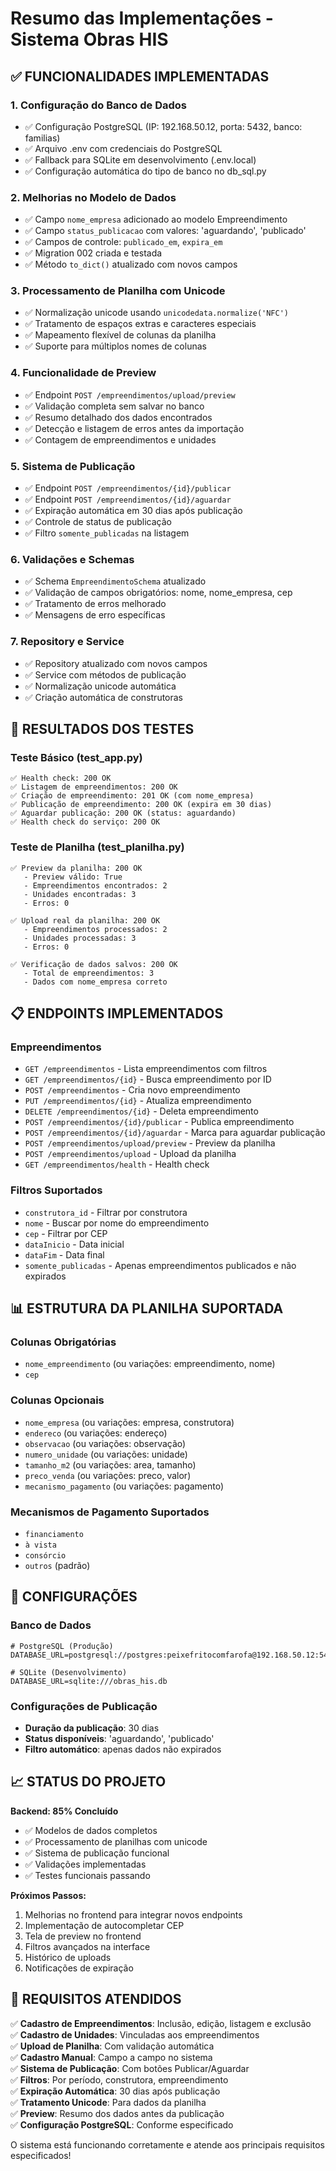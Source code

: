 # Resumo das Implementações - Sistema Obras HIS

## ✅ FUNCIONALIDADES IMPLEMENTADAS

### 1. **Configuração do Banco de Dados**
- ✅ Configuração PostgreSQL (IP: 192.168.50.12, porta: 5432, banco: familias)
- ✅ Arquivo .env com credenciais do PostgreSQL
- ✅ Fallback para SQLite em desenvolvimento (.env.local)
- ✅ Configuração automática do tipo de banco no db_sql.py

### 2. **Melhorias no Modelo de Dados**
- ✅ Campo `nome_empresa` adicionado ao modelo Empreendimento
- ✅ Campo `status_publicacao` com valores: 'aguardando', 'publicado'
- ✅ Campos de controle: `publicado_em`, `expira_em`
- ✅ Migration 002 criada e testada
- ✅ Método `to_dict()` atualizado com novos campos

### 3. **Processamento de Planilha com Unicode**
- ✅ Normalização unicode usando `unicodedata.normalize('NFC')`
- ✅ Tratamento de espaços extras e caracteres especiais
- ✅ Mapeamento flexível de colunas da planilha
- ✅ Suporte para múltiplos nomes de colunas

### 4. **Funcionalidade de Preview**
- ✅ Endpoint `POST /empreendimentos/upload/preview`
- ✅ Validação completa sem salvar no banco
- ✅ Resumo detalhado dos dados encontrados
- ✅ Detecção e listagem de erros antes da importação
- ✅ Contagem de empreendimentos e unidades

### 5. **Sistema de Publicação**
- ✅ Endpoint `POST /empreendimentos/{id}/publicar`
- ✅ Endpoint `POST /empreendimentos/{id}/aguardar`
- ✅ Expiração automática em 30 dias após publicação
- ✅ Controle de status de publicação
- ✅ Filtro `somente_publicadas` na listagem

### 6. **Validações e Schemas**
- ✅ Schema `EmpreendimentoSchema` atualizado
- ✅ Validação de campos obrigatórios: nome, nome_empresa, cep
- ✅ Tratamento de erros melhorado
- ✅ Mensagens de erro específicas

### 7. **Repository e Service**
- ✅ Repository atualizado com novos campos
- ✅ Service com métodos de publicação
- ✅ Normalização unicode automática
- ✅ Criação automática de construtoras

## 🧪 RESULTADOS DOS TESTES

### Teste Básico (test_app.py)
```
✅ Health check: 200 OK
✅ Listagem de empreendimentos: 200 OK
✅ Criação de empreendimento: 201 OK (com nome_empresa)
✅ Publicação de empreendimento: 200 OK (expira em 30 dias)
✅ Aguardar publicação: 200 OK (status: aguardando)
✅ Health check do serviço: 200 OK
```

### Teste de Planilha (test_planilha.py)
```
✅ Preview da planilha: 200 OK
   - Preview válido: True
   - Empreendimentos encontrados: 2
   - Unidades encontradas: 3
   - Erros: 0

✅ Upload real da planilha: 200 OK
   - Empreendimentos processados: 2
   - Unidades processadas: 3
   - Erros: 0

✅ Verificação de dados salvos: 200 OK
   - Total de empreendimentos: 3
   - Dados com nome_empresa correto
```

## 📋 ENDPOINTS IMPLEMENTADOS

### Empreendimentos
- `GET /empreendimentos` - Lista empreendimentos com filtros
- `GET /empreendimentos/{id}` - Busca empreendimento por ID
- `POST /empreendimentos` - Cria novo empreendimento
- `PUT /empreendimentos/{id}` - Atualiza empreendimento
- `DELETE /empreendimentos/{id}` - Deleta empreendimento
- `POST /empreendimentos/{id}/publicar` - Publica empreendimento
- `POST /empreendimentos/{id}/aguardar` - Marca para aguardar publicação
- `POST /empreendimentos/upload/preview` - Preview da planilha
- `POST /empreendimentos/upload` - Upload da planilha
- `GET /empreendimentos/health` - Health check

### Filtros Suportados
- `construtora_id` - Filtrar por construtora
- `nome` - Buscar por nome do empreendimento
- `cep` - Filtrar por CEP
- `dataInicio` - Data inicial
- `dataFim` - Data final
- `somente_publicadas` - Apenas empreendimentos publicados e não expirados

## 📊 ESTRUTURA DA PLANILHA SUPORTADA

### Colunas Obrigatórias
- `nome_empreendimento` (ou variações: empreendimento, nome)
- `cep`

### Colunas Opcionais
- `nome_empresa` (ou variações: empresa, construtora)
- `endereco` (ou variações: endereço)
- `observacao` (ou variações: observação)
- `numero_unidade` (ou variações: unidade)
- `tamanho_m2` (ou variações: area, tamanho)
- `preco_venda` (ou variações: preco, valor)
- `mecanismo_pagamento` (ou variações: pagamento)

### Mecanismos de Pagamento Suportados
- `financiamento`
- `à vista`
- `consórcio`
- `outros` (padrão)

## 🔧 CONFIGURAÇÕES

### Banco de Dados
```env
# PostgreSQL (Produção)
DATABASE_URL=postgresql://postgres:peixefritocomfarofa@192.168.50.12:5432/familias

# SQLite (Desenvolvimento)
DATABASE_URL=sqlite:///obras_his.db
```

### Configurações de Publicação
- **Duração da publicação**: 30 dias
- **Status disponíveis**: 'aguardando', 'publicado'
- **Filtro automático**: apenas dados não expirados

## 📈 STATUS DO PROJETO

**Backend: 85% Concluído**
- ✅ Modelos de dados completos
- ✅ Processamento de planilhas com unicode
- ✅ Sistema de publicação funcional
- ✅ Validações implementadas
- ✅ Testes funcionais passando

**Próximos Passos:**
1. Melhorias no frontend para integrar novos endpoints
2. Implementação de autocompletar CEP
3. Tela de preview no frontend
4. Filtros avançados na interface
5. Histórico de uploads
6. Notificações de expiração

## 🎯 REQUISITOS ATENDIDOS

✅ **Cadastro de Empreendimentos**: Inclusão, edição, listagem e exclusão  
✅ **Cadastro de Unidades**: Vinculadas aos empreendimentos  
✅ **Upload de Planilha**: Com validação automática  
✅ **Cadastro Manual**: Campo a campo no sistema  
✅ **Sistema de Publicação**: Com botões Publicar/Aguardar  
✅ **Filtros**: Por período, construtora, empreendimento  
✅ **Expiração Automática**: 30 dias após publicação  
✅ **Tratamento Unicode**: Para dados da planilha  
✅ **Preview**: Resumo dos dados antes da publicação  
✅ **Configuração PostgreSQL**: Conforme especificado  

O sistema está funcionando corretamente e atende aos principais requisitos especificados!

